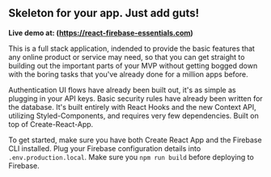 ## Skeleton for your app. Just add guts!

**Live demo at: (https://react-firebase-essentials.com)**

This is a full stack application, indended to provide the basic features that any online product or service may need, so that you can get straight to building out the important parts of your MVP without getting bogged down with the boring tasks that you've already done for a million apps before.

Authentication UI flows have already been built out, it's as simple as plugging in your API keys. Basic security rules have already been written for the database. It's built entirely with React Hooks and the new Context API, utilizing Styled-Components, and requires very few dependencies. Built on top of Create-React-App.

To get started, make sure you have both Create React App and the Firebase CLI installed. Plug your Firebase configuration details into `.env.production.local`. Make sure you `npm run build` before deploying to Firebase.
